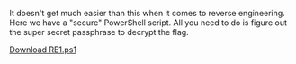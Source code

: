 It doesn't get much easier than this when it comes to reverse engineering. Here we have a "secure" PowerShell script. All you need to do is figure out the super secret passphrase to decrypt the flag.

[Download RE1.ps1](./RE1.ps1)
